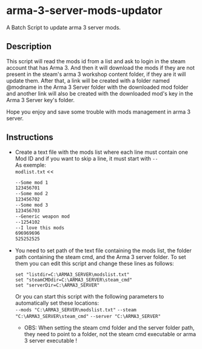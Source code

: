 # arma-3-server-mods-updator
A Batch Script to update arma 3 server mods.

## Description

This script will read the mods id from a list and ask to login in the steam account that has Arma 3.
And then it will download the mods if they are not present in the steam's arma 3 workshop content folder, if they are it will update them.
After that, a link will be created with a folder named @modname in the Arma 3 Server folder with the downloaded mod folder and
another link will also be created with the downloaded mod's key in the Arma 3 Server key's folder.


Hope you enjoy and save some trouble with mods management in arma 3 server.


## Instructions
 - Create a text file with the mods list where each line must contain one Mod ID and if you want to skip a line, it must start with ``--``  
   As exemple:  
   ``modlist.txt`` <<
   ```txt
   --Some mod 1
   123456701
   --Some mod 2
   123456702
   --Some mod 3
   123456703
   --Generic weapon mod
   --1254102
   --I love this mods
   696969696
   525252525
   ```
 - You need to set path of the text file containing the mods list, the folder path containing the steam cmd, and the Arma 3 server folder.
   To set them you can edit this script and change these lines as follows:
   ```batch
   set "listdir=C:\ARMA3_SERVER\modslist.txt"
   set "steamCMDdir=C:\ARMA3_SERVER\steam_cmd"
   set "serverDir=C:\ARMA3_SERVER"
   ```
   Or you can start this script with the following parameters to automatically set these locations:  
   ```--mods "C:\ARMA3_SERVER\modslist.txt"```
   ```--steam "C:\ARMA3_SERVER\steam_cmd"```
   ```--server "C:\ARMA3_SERVER"```
   
   - OBS: When setting the steam cmd folder and the server folder path, they need to point to a folder, not the steam cmd executable or arma 3 server executable !

